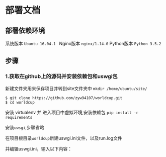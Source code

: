 # 部署文档

## 部署依赖环境

系统版本 ```Ubuntu 16.04.1 ```
Nginx版本 ```nginx/1.14.0```
Python版本 ```Python 3.5.2```

## 步骤
### 1.获取在github上的源码并安装依赖包和uswgi包

新建文件夹用来保存项目并转到site文件夹中
```mkdir /home/ubuntu/site/```
```
$ git clone https://github.com/zyw94107/worldcup.git
$ cd worldcup
```
安装 virtualenv 并 进入项目中虚拟环境,安装依赖包
```pip install -r requirements```

安装```uwsgi```,步骤省略

在项目根目录```worldcup```新建uswgi.ini文件，以及run.log文件

并编辑uswgi.ini，输入以下内容：
